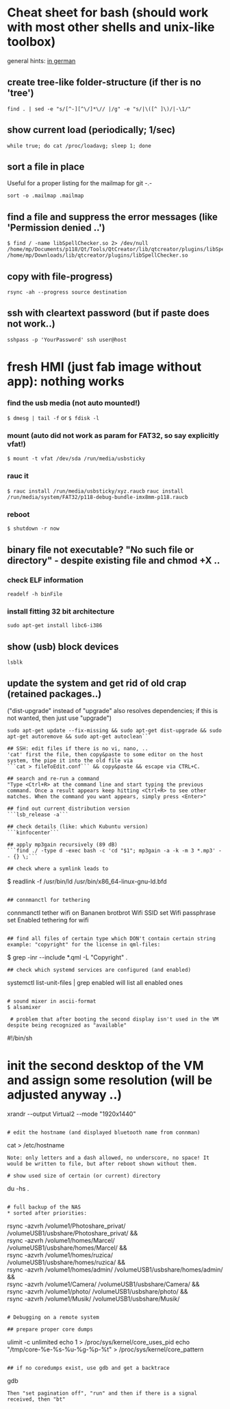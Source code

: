 # Cheat sheet for bash (should work with most other shells and unix-like toolbox)

general hints: [in german](http://kirste.userpage.fu-berlin.de/chemnet/general/topics/scripts_sh.html)

## create tree-like folder-structure (if ther is no 'tree')
```
find . | sed -e "s/[^-][^\/]*\// |/g" -e "s/|\([^ ]\)/|-\1/"
```

## show current load (periodically; 1/sec)
```
while true; do cat /proc/loadavg; sleep 1; done
```

## sort a file in place
Useful for a proper listing for the mailmap for git -.-
```
sort -o .mailmap .mailmap
```

## find a file and suppress the error messages (like 'Permission denied ..')
```
$ find / -name libSpellChecker.so 2> /dev/null
/home/mp/Documents/p118/Qt/Tools/QtCreator/lib/qtcreator/plugins/libSpellChecker.so
/home/mp/Downloads/lib/qtcreator/plugins/libSpellChecker.so
```

## copy with file-progress)
```
rsync -ah --progress source destination
```

## ssh with cleartext password (but if paste does not work..)
```sshpass -p 'YourPassword' ssh user@host```

# fresh HMI (just fab image without app): nothing works

### find the usb media (not auto mounted!)
```$ dmesg | tail -f```
or
```$ fdisk -l```

### mount (auto did not work as param for FAT32, so say explicitly vfat!)
```$ mount -t vfat /dev/sda /run/media/usbsticky```

### rauc it
```$ rauc install /run/media/usbsticky/xyz.raucb```
```rauc install /run/media/system/FAT32/p118-debug-bundle-imx8mm-p118.raucb```


### reboot
```$ shutdown -r now```

## binary file not executable? "No such file or directory" - despite existing file and chmod +X ..
### check ELF information
```readelf -h binFile```

### install fitting 32 bit architecture
```sudo apt-get install libc6-i386```

## show (usb) block devices
```lsblk```

## update the system and get rid of old crap (retained packages..)
("dist-upgrade" instead of "upgrade" also resolves dependencies; if this is not wanted, then just use "upgrade")
```
sudo apt-get update --fix-missing && sudo apt-get dist-upgrade && sudo apt-get autoremove && sudo apt-get autoclean```

## SSH: edit files if there is no vi, nano, ..
'cat' first the file, then copy&paste to some editor on the host system, the pipe it into the old file via
```cat > fileToEdit.conf``` && copy&paste && escape via CTRL+C.

## search and re-run a command
"Type <Ctrl+R> at the command line and start typing the previous command. Once a result appears keep hitting <Ctrl+R> to see other matches. When the command you want appears, simply press <Enter>"
  
## find out current distribution version
```lsb_release -a```

## check details (like: which Kubuntu version)
```kinfocenter```

## apply mp3gain recursively (89 dB)
```find ./ -type d -exec bash -c 'cd "$1"; mp3gain -a -k -m 3 *.mp3' -- {} \;```

## check where a symlink leads to
```
$ readlink -f /usr/bin/ld
/usr/bin/x86_64-linux-gnu-ld.bfd
```
  
## connmanctl for tethering
```
connmanctl tether wifi on Bananen brotbrot
Wifi SSID set
Wifi passphrase set
Enabled tethering for wifi
```

## find all files of certain type which DON't contain certain string
example: "copyright" for the license in qml-files:
```
$ grep -inr --include \*.qml -L "Copyright" .
```
## check which systemd services are configured (and enabled)
```
systemctl list-unit-files | grep enabled will list all enabled ones
```

# sound mixer in ascii-format
$ alsamixer

 # problem that after booting the second display isn't used in the VM despite being recognized as "available" 
```
#!/bin/sh
# init the second desktop of the VM and assign some resolution (will be adjusted anyway ..)
xrandr --output Virtual2 --mode "1920x1440"
```

# edit the hostname (and displayed bluetooth name from connman)
```
cat > /etc/hostname
```
Note: only letters and a dash allowed, no underscore, no space! It would be written to file, but after reboot shown without them.
  
# show used size of certain (or current) directory 
```
du -hs .
```

# full backup of the NAS
* sorted after priorities:
```
rsync -azvrh /volume1/Photoshare_privat/ /volumeUSB1/usbshare/Photoshare_privat/ && \
rsync -azvrh /volume1/homes/Marcel/ /volumeUSB1/usbshare/homes/Marcel/ && \
rsync -azvrh /volume1/homes/ruzica/ /volumeUSB1/usbshare/homes/ruzica/ && \
rsync -azvrh /volume1/homes/admin/ /volumeUSB1/usbshare/homes/admin/ && \
rsync -azvrh /volume1/Camera/ /volumeUSB1/usbshare/Camera/ && \
rsync -azvrh /volume1/photo/ /volumeUSB1/usbshare/photo/ && \
rsync -azvrh /volume1/Musik/ /volumeUSB1/usbshare/Musik/
```

# Debugging on a remote system

## prepare proper core dumps

```
ulimit -c unlimited
echo 1 > /proc/sys/kernel/core_uses_pid
echo "/tmp/core-%e-%s-%u-%g-%p-%t" > /proc/sys/kernel/core_pattern
```

## if no coredumps exist, use gdb and get a backtrace
```
gdb <nameToApp> 
```
Then "set pagination off", "run" and then if there is a signal received, then "bt"
  
